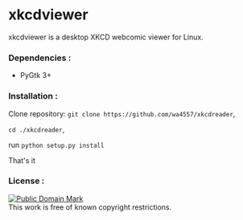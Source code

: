 # xkcdviewer

xkcdviewer is a desktop XKCD webcomic viewer for Linux.



### Dependencies :

  - PyGtk 3+


### Installation :

Clone repository: `git clone https://github.com/wa4557/xkcdreader`,

`cd ./xkcdreader`,

run `python setup.py install`

That's it


### License :

[![Public Domain Mark](http://i.creativecommons.org/p/mark/1.0/88x31.png)](http://creativecommons.org/publicdomain/mark/1.0/)  
This work is free of known copyright restrictions.

